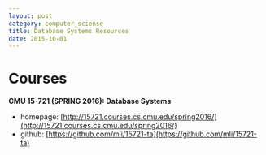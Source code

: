 ```yaml
---
layout: post
category: computer_sciense
title: Database Systems Resources
date: 2015-10-01
---
```


# Courses

**CMU 15-721 (SPRING 2016): Database Systems**

- homepage: [http://15721.courses.cs.cmu.edu/spring2016/](http://15721.courses.cs.cmu.edu/spring2016/)
- github: [https://github.com/mli/15721-ta](https://github.com/mli/15721-ta)